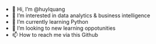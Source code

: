 - 👋 Hi, I’m @huylquang
- 👀 I’m interested in data analytics & business intelligence
- 🌱 I’m currently learning Python
- 💞️ I’m looking to new learning oppotunities
- 📫 How to reach me via this Github

<!---
huylquang/huylquang is a ✨ special ✨ repository because its `README.md` (this file) appears on your GitHub profile.
You can click the Preview link to take a look at your changes.
--->
